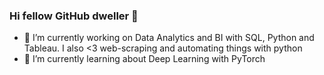 ### Hi fellow GitHub dweller 👋

- 🔭 I’m currently working on Data Analytics and BI with SQL, Python and Tableau. I also <3 web-scraping and automating things with python
- 🌱 I’m currently learning about Deep Learning with PyTorch

<!--
**jeetch/jeetch** is a ✨ _special_ ✨ repository because its `README.md` (this file) appears on your GitHub profile.

Here are some ideas to get you started:

- 👯 I’m looking to collaborate on ...
- 🤔 I’m looking for help with ...
- 💬 Ask me about ...
- 📫 How to reach me: ...
- 😄 Pronouns: ...
- ⚡ Fun fact: ...
-->
